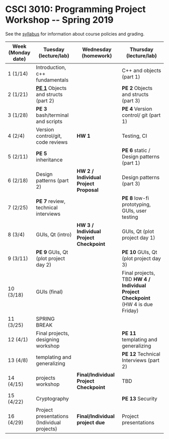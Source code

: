 CSCI 3010: Programming Project Workshop -- Spring 2019
=====================

See the [syllabus](syllabus.md) for information about course policies and grading.


|Week (Monday date) | Tuesday (lecture/lab) | Wednesday (homework) | Thursday (lecture/lab) |
| --- | --- | --- | --- |
1 (1/14) | Introduction, c++ fundamentals | | C++ and objects (part 1) |
2 (1/21) | [__PE 1__](programming_exercises/pe1.md)  Objects and structs (part 2) | | __PE 2__  Objects and structs (part 3) |
3 (1/28) | __PE 3__  bash/terminal and scripts | | __PE 4__  Version control/ git (part 1) |
4 (2/4) | Version control/git, code reviews | __HW 1__ | Testing, CI |
5 (2/11) | __PE 5__  inheritance | | __PE 6__  static / Design patterns (part 1) |
6 (2/18) | Design patterns (part 2) | __HW 2 / Individual Project Proposal__ | Design patterns (part 3) |
7 (2/25) | __PE 7__ review, technical interviews | | __PE 8__  low-fi prototyping, GUIs, user testing |
8 (3/4) | GUIs, Qt (intro) | __HW 3 / Individual Project Checkpoint__ | GUIs, Qt (plot project day 1) |
9 (3/11) | __PE 9__  GUIs, Qt (plot project day 2) | | __PE 10__ GUIs, Qt (plot project day 3) |
10 (3/18) | GUIs (final) | |   Final projects, TBD           __HW 4 / Individual Project Checkpoint__ (HW 4 is due Friday)
11 (3/25) | SPRING BREAK | | 
12 (4/1) |  Final projects, designing workshop |  |  __PE 11__ templating and generalizing 
13 (4/8) | templating and generalizing |  | __PE 12__ Technical Interviews (part 2)  
14 (4/15) | projects workshop | __Final/Individual Project Checkpoint__ | TBD
15 (4/22) | Cryptography | | __PE 13__ Security
16 (4/29) | Project presentations (Individual projects) | __Final/Individual project due__ | Project presentations

